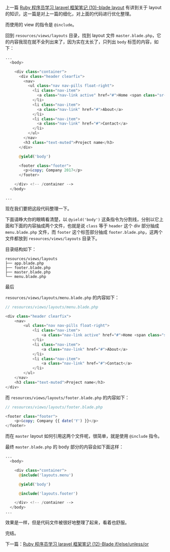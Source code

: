 上一篇 [Ruby 程序员学习 laravel 框架笔记 (10)-blade layout](https://www.rails365.net/articles/ruby-cheng-xu-yuan-xue-xi-laravel-kuang-jia-bi-ji-10-blade) 有讲到关于 layout 的知识，这一篇是对上一篇的细化，对上面的代码进行优化整理。

而使用的 view 的指令是 `@include`。

回到 `resources/views/layouts` 目录，找到 layout 文件 `master.blade.php`，它的内容我现在就不全列出来了，因为实在太长了，只列出 `body` 标签的内容，如下：

``` php
...
  <body>

    <div class="container">
      <div class="header clearfix">
        <nav>
          <ul class="nav nav-pills float-right">
            <li class="nav-item">
              <a class="nav-link active" href="#">Home <span class="sr-only">(current)</span></a>
            </li>
            <li class="nav-item">
              <a class="nav-link" href="#">About</a>
            </li>
            <li class="nav-item">
              <a class="nav-link" href="#">Contact</a>
            </li>
          </ul>
        </nav>
        <h3 class="text-muted">Project name</h3>
      </div>

      @yield('body')

      <footer class="footer">
        <p>&copy; Company 2017</p>
      </footer>

    </div> <!-- /container -->
  </body>

...
```

现在我们要把这段代码整理一下。

下面请睁大你的眼睛看清楚，以 `@yield('body')` 这条指令为分割线，分别以它上面和下面的内容抽成两个文件，也就是说 `class` 等于
 `header` 这个 div 部分抽成 `menu.blade.php` 文件，而 `footer` 这个标签部分抽成 `footer.blade.php`，这两个文件都放到
 `resources/views/layouts` 目录下。

目录结构如下：

```
resources/views/layouts
├── app.blade.php
├── footer.blade.php
├── master.blade.php
└── menu.blade.php
```

最后

`resources/views/layouts/menu.blade.php` 的内容如下：

``` php
// resources/views/layouts/menu.blade.php

<div class="header clearfix">
    <nav>
        <ul class="nav nav-pills float-right">
            <li class="nav-item">
                <a class="nav-link active" href="#">Home <span class="sr-only">(current)</span></a>
            </li>
            <li class="nav-item">
                <a class="nav-link" href="#">About</a>
            </li>
            <li class="nav-item">
                <a class="nav-link" href="#">Contact</a>
            </li>
        </ul>
    </nav>
    <h3 class="text-muted">Project name</h3>
</div>
```

而 `resources/views/layouts/footer.blade.php` 的内容如下：

``` php
// resources/views/layouts/footer.blade.php

<footer class="footer">
    <p>&copy; Company {{ date('Y') }}</p>
</footer>
```

而在 `master` layout 如何引用这两个文件呢，很简单，就是使用 `@include` 指令。

最终 `master.blade.php` 的 body 部分的内容会如下面这样：

``` php
...
  <body>

    <div class="container">
      @include('layouts.menu')

      @yield('body')

      @include('layouts.footer')

    </div> <!-- /container -->
  </body>
...
```

效果是一样，但是代码文件被很好地整理了起来，看着也舒服。

完结。

下一篇：[Ruby 程序员学习 laravel 框架笔记 (12)-Blade if/else/unless/or](https://www.rails365.net/articles/ruby-cheng-xu-yuan-xue-xi-laravel-kuang-jia-bi-ji-12-blade)
